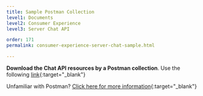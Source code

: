 ```yaml
---
title: Sample Postman Collection
level1: Documents
level2: Consumer Experience
level3: Server Chat API

order: 171
permalink: consumer-experience-server-chat-sample.html

---
```


**Download the Chat API resources by a Postman collection**. Use the following [link](assets/content/ServerChatAPI.postman_collection){:target="_blank"}

Unfamiliar with Postman? [Click here for more information](https://www.getpostman.com/){:target="_blank"}
